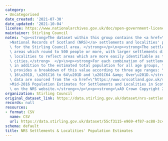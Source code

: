 ```yaml
---
category:
- Uncategorised
date_created: '2021-07-30'
date_updated: '2021-10-04'
license: https://www.nationalarchives.gov.uk/doc/open-government-licence/version/3/
maintainer: Stirling Council
notes: "<p><strong>The dataset within this group contains the <a href=\"https://www.nrscotland.gov.uk/\"\
  >National Records of Scotland (NRS)</a> settlements and localities' population estimates\
  \ for the Stirling Council area. </strong></p>\n<p><strong>The settlements are built-up\
  \ areas which round to 500 people or more, with larger settlements divided into\
  \ localities to reflect areas which are more easily identifiable as the towns and\
  \ cities.</strong>  </p>\n<p><strong>For each combination of settlement and locality,\
  \ in addition to the estimated total population for all age groups, the dataset\
  \ provides a breakdown of this value according to three age ranges: \u201CUnder\
  \ 16\u201D, \u201C16 to 64\u201D and \u201C64 &amp; Over\u201D.</strong></p>\n<p><strong>The\
  \ data are sourced from the <a href=\"https://www.nrscotland.gov.uk/statistics-and-data/statistics/statistics-by-theme/population/population-estimates/settlements-and-localities/mid-2016-population-estimates-for-settlements-and-localities-in-scotland\"\
  >Mid-2016 Population Estimates for Settlements and Localities in Scotland</a> page\
  \ on the NRS website.</strong></p>\n<p><strong>\xA9 Crown Copyright 2018</strong></p>"
organization: Stirling Council
original_dataset_link: https://data.stirling.gov.uk/dataset/nrs-settlements-localities-population-estimates
records: null
resources:
- format: CSV
  name: CSV
  url: https://data.stirling.gov.uk/dataset/55cf3115-e969-4f87-ac88-3c4f95705e4a/resource/1e657968-3580-43d9-adb4-d6190730d78f/download/20211004-nrs-stirling-settlements-localities-population-estimates-2016.csv
schema: default
title: NRS Settlements & Localities' Population Estimates
---
```

